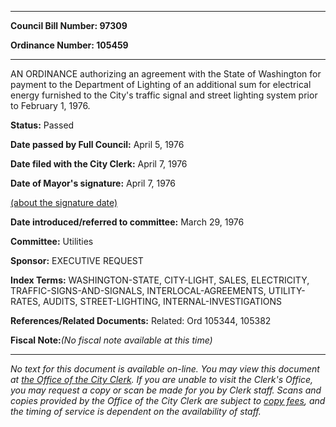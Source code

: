 

********

**Council Bill Number: 97309**
   
**Ordinance Number: 105459**
********

 AN ORDINANCE authorizing an agreement with the State of Washington for payment to the Department of Lighting of an additional sum for electrical energy furnished to the City's traffic signal and street lighting system prior to February 1, 1976.

**Status:** Passed
   
**Date passed by Full Council:** April 5, 1976
   
**Date filed with the City Clerk:** April 7, 1976
   
**Date of Mayor's signature:** April 7, 1976
   
[(about the signature date)](/~public/approvaldate.htm)
   
   
   
**Date introduced/referred to committee:** March 29, 1976
   
**Committee:** Utilities
   
**Sponsor:** EXECUTIVE REQUEST
   
   
**Index Terms:** WASHINGTON-STATE, CITY-LIGHT, SALES, ELECTRICITY, TRAFFIC-SIGNS-AND-SIGNALS, INTERLOCAL-AGREEMENTS, UTILITY-RATES, AUDITS, STREET-LIGHTING, INTERNAL-INVESTIGATIONS

**References/Related Documents:** Related: Ord 105344, 105382

**Fiscal Note:**_(No fiscal note available at this time)_
********

_No text for this document is available on-line. You may view this document at [the Office of the City Clerk](http://www.seattle.gov/leg/clerk/contactUs.htm). If you are unable to visit the Clerk's Office, you may request a copy or scan be made for you by Clerk staff. Scans and copies provided by the Office of the City Clerk are subject to [copy fees](http://clerk.seattle.gov/~public/clerkfees.htm), and the timing of service is dependent on the availability of staff._

